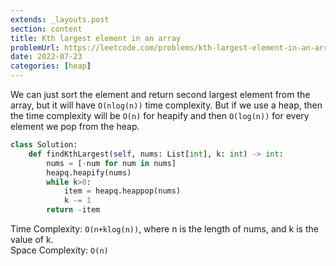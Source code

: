 ```yaml
---
extends: _layouts.post
section: content
title: Kth largest element in an array
problemUrl: https://leetcode.com/problems/kth-largest-element-in-an-array/
date: 2022-07-23
categories: [heap]
---
```


We can just sort the element and return second largest element from the array, but it will have `O(nlog(n))` time complexity. But if we use a heap, then the time complexity will be `O(n)` for heapify and then `O(log(n))` for every element we pop from the heap.

```python
class Solution:
    def findKthLargest(self, nums: List[int], k: int) -> int:
        nums = [-num for num in nums]
        heapq.heapify(nums)
        while k>0:
            item = heapq.heappop(nums)
            k -= 1
        return -item
```

Time Complexity: `O(n+klog(n))`, where n is the length of nums, and k is the value of k. <br/>
Space Complexity: `O(n)`